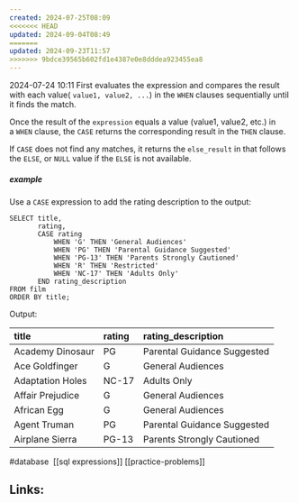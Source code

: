 ```yaml
---
created: 2024-07-25T08:09
<<<<<<< HEAD
updated: 2024-09-04T08:49
=======
updated: 2024-09-23T11:57
>>>>>>> 9bdce39565b602fd1e4387e0e8dddea923455ea8
---
```

2024-07-24 10:11
	First evaluates the expression and compares the result with each value( `value1, value2, ...`) in the `WHEN` clauses sequentially until it finds the match. 
	
Once the result of the `expression` equals a value (value1, value2, etc.) in a `WHEN` clause, the `CASE` returns the corresponding result in the `THEN` clause.

If `CASE` does not find any matches, it returns the `else_result` in that follows the `ELSE`, or `NULL` value if the `ELSE` is not available.

##### example
Use a `CASE` expression to add the rating description to the output:
```
SELECT title,
       rating,
       CASE rating
           WHEN 'G' THEN 'General Audiences'
           WHEN 'PG' THEN 'Parental Guidance Suggested'
           WHEN 'PG-13' THEN 'Parents Strongly Cautioned'
           WHEN 'R' THEN 'Restricted'
           WHEN 'NC-17' THEN 'Adults Only'
       END rating_description
FROM film
ORDER BY title;
```

Output:

| title            | rating | rating_description               |
|:-----------------|:-------|:---------------------------------|
| Academy Dinosaur | PG     | Parental Guidance Suggested      |
| Ace Goldfinger   | G      | General Audiences                |
| Adaptation Holes | NC-17  | Adults Only                      |
| Affair Prejudice | G      | General Audiences                |
| African Egg      | G      | General Audiences                |
| Agent Truman     | PG     | Parental Guidance Suggested      |
| Airplane Sierra  | PG-13  | Parents Strongly Cautioned       |



#database
 [[sql expressions]] [[practice-problems]]
## Links:



